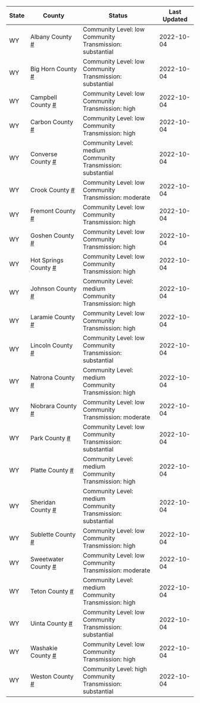 State | County | Status | Last Updated
--- | --- | --- | --- 
WY | Albany County <a href="#albany_county">#</a> | <a name="albany_county"></a>Community Level: low<br/>Community Transmission: substantial | 2022-10-04
WY | Big Horn County <a href="#big_horn_county">#</a> | <a name="big_horn_county"></a>Community Level: low<br/>Community Transmission: substantial | 2022-10-04
WY | Campbell County <a href="#campbell_county">#</a> | <a name="campbell_county"></a>Community Level: low<br/>Community Transmission: high | 2022-10-04
WY | Carbon County <a href="#carbon_county">#</a> | <a name="carbon_county"></a>Community Level: low<br/>Community Transmission: high | 2022-10-04
WY | Converse County <a href="#converse_county">#</a> | <a name="converse_county"></a>Community Level: medium<br/>Community Transmission: substantial | 2022-10-04
WY | Crook County <a href="#crook_county">#</a> | <a name="crook_county"></a>Community Level: low<br/>Community Transmission: moderate | 2022-10-04
WY | Fremont County <a href="#fremont_county">#</a> | <a name="fremont_county"></a>Community Level: low<br/>Community Transmission: high | 2022-10-04
WY | Goshen County <a href="#goshen_county">#</a> | <a name="goshen_county"></a>Community Level: low<br/>Community Transmission: high | 2022-10-04
WY | Hot Springs County <a href="#hot_springs_county">#</a> | <a name="hot_springs_county"></a>Community Level: low<br/>Community Transmission: high | 2022-10-04
WY | Johnson County <a href="#johnson_county">#</a> | <a name="johnson_county"></a>Community Level: medium<br/>Community Transmission: high | 2022-10-04
WY | Laramie County <a href="#laramie_county">#</a> | <a name="laramie_county"></a>Community Level: low<br/>Community Transmission: high | 2022-10-04
WY | Lincoln County <a href="#lincoln_county">#</a> | <a name="lincoln_county"></a>Community Level: low<br/>Community Transmission: substantial | 2022-10-04
WY | Natrona County <a href="#natrona_county">#</a> | <a name="natrona_county"></a>Community Level: medium<br/>Community Transmission: high | 2022-10-04
WY | Niobrara County <a href="#niobrara_county">#</a> | <a name="niobrara_county"></a>Community Level: low<br/>Community Transmission: moderate | 2022-10-04
WY | Park County <a href="#park_county">#</a> | <a name="park_county"></a>Community Level: low<br/>Community Transmission: substantial | 2022-10-04
WY | Platte County <a href="#platte_county">#</a> | <a name="platte_county"></a>Community Level: medium<br/>Community Transmission: high | 2022-10-04
WY | Sheridan County <a href="#sheridan_county">#</a> | <a name="sheridan_county"></a>Community Level: medium<br/>Community Transmission: substantial | 2022-10-04
WY | Sublette County <a href="#sublette_county">#</a> | <a name="sublette_county"></a>Community Level: low<br/>Community Transmission: high | 2022-10-04
WY | Sweetwater County <a href="#sweetwater_county">#</a> | <a name="sweetwater_county"></a>Community Level: low<br/>Community Transmission: moderate | 2022-10-04
WY | Teton County <a href="#teton_county">#</a> | <a name="teton_county"></a>Community Level: medium<br/>Community Transmission: high | 2022-10-04
WY | Uinta County <a href="#uinta_county">#</a> | <a name="uinta_county"></a>Community Level: low<br/>Community Transmission: substantial | 2022-10-04
WY | Washakie County <a href="#washakie_county">#</a> | <a name="washakie_county"></a>Community Level: low<br/>Community Transmission: high | 2022-10-04
WY | Weston County <a href="#weston_county">#</a> | <a name="weston_county"></a>Community Level: high<br/>Community Transmission: substantial | 2022-10-04
